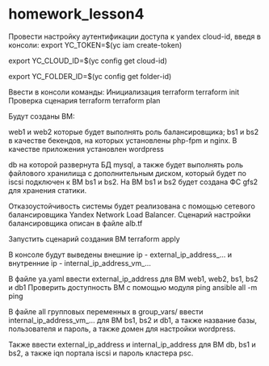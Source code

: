 # homework_lesson4
Провести настройку аутентификации доступа к yandex cloud-id, введя в консоли: export YC_TOKEN=$(yc iam create-token)

export YC_CLOUD_ID=$(yc config get cloud-id)

export YC_FOLDER_ID=$(yc config get folder-id)

Ввести в консоли команды: Инициализация terraform terraform init Проверка сценария terraform terraform plan

Будут созданы ВМ:

web1 и web2 которые будет выполнять роль балансировщика;
bs1 и bs2 в качестве бекендов, на которых установлены php-fpm и nginx. В качестве приложения установлен wordpress

db на которой развернута БД mysql, а также будет выполнять роль файлового хранилища с дополнительным диском,
который будет по iscsi подключен к ВМ bs1 и bs2. На ВМ bs1 и bs2 будет создана ФС gfs2 для хранения статики.

Отказоустойчивость системы будет реализована с помощью сетевого балансировщика Yandex Network Load Balancer.
Сценарий настройки балансировщика описан в файле alb.tf

Запустить сценарий создания ВМ terraform apply 

В консоле будут выведены внешние ip - external_ip_address_... и внутренние ip - internal_ip_address_vm_...

В файле ya.yaml ввести external_ip_address для ВМ web1, web2, bs1, bs2 и db1 
Проверить доступность ВМ с помощью модуля ping ansible all -m ping

В файле all групповых переменных в group_vars/ ввести internal_ip_address_vm_... для ВМ bs1, bs2 и db1, 
а также название базы, пользователя и пароль, а также домен для настройки wordpress.

Также ввести external_ip_address и internal_ip_address для ВМ db, bs1 и bs2, а также iqn портала iscsi и пароль кластера psc.


